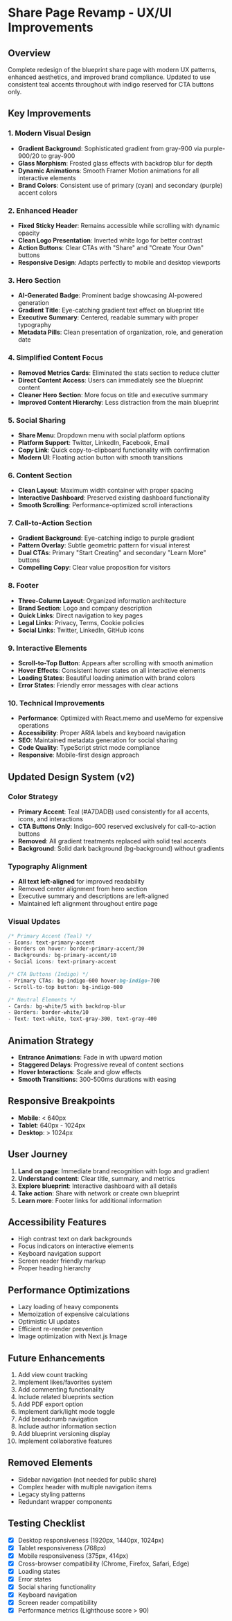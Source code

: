# Share Page Revamp - UX/UI Improvements

## Overview
Complete redesign of the blueprint share page with modern UX patterns, enhanced aesthetics, and improved brand compliance. Updated to use consistent teal accents throughout with indigo reserved for CTA buttons only.

## Key Improvements

### 1. Modern Visual Design
- **Gradient Background**: Sophisticated gradient from gray-900 via purple-900/20 to gray-900
- **Glass Morphism**: Frosted glass effects with backdrop blur for depth
- **Dynamic Animations**: Smooth Framer Motion animations for all interactive elements
- **Brand Colors**: Consistent use of primary (cyan) and secondary (purple) accent colors

### 2. Enhanced Header
- **Fixed Sticky Header**: Remains accessible while scrolling with dynamic opacity
- **Clean Logo Presentation**: Inverted white logo for better contrast
- **Action Buttons**: Clear CTAs with "Share" and "Create Your Own" buttons
- **Responsive Design**: Adapts perfectly to mobile and desktop viewports

### 3. Hero Section
- **AI-Generated Badge**: Prominent badge showcasing AI-powered generation
- **Gradient Title**: Eye-catching gradient text effect on blueprint title
- **Executive Summary**: Centered, readable summary with proper typography
- **Metadata Pills**: Clean presentation of organization, role, and generation date

### 4. Simplified Content Focus
- **Removed Metrics Cards**: Eliminated the stats section to reduce clutter
- **Direct Content Access**: Users can immediately see the blueprint content
- **Cleaner Hero Section**: More focus on title and executive summary
- **Improved Content Hierarchy**: Less distraction from the main blueprint

### 5. Social Sharing
- **Share Menu**: Dropdown menu with social platform options
- **Platform Support**: Twitter, LinkedIn, Facebook, Email
- **Copy Link**: Quick copy-to-clipboard functionality with confirmation
- **Modern UI**: Floating action button with smooth transitions

### 6. Content Section
- **Clean Layout**: Maximum width container with proper spacing
- **Interactive Dashboard**: Preserved existing dashboard functionality
- **Smooth Scrolling**: Performance-optimized scroll interactions

### 7. Call-to-Action Section
- **Gradient Background**: Eye-catching indigo to purple gradient
- **Pattern Overlay**: Subtle geometric pattern for visual interest
- **Dual CTAs**: Primary "Start Creating" and secondary "Learn More" buttons
- **Compelling Copy**: Clear value proposition for visitors

### 8. Footer
- **Three-Column Layout**: Organized information architecture
- **Brand Section**: Logo and company description
- **Quick Links**: Direct navigation to key pages
- **Legal Links**: Privacy, Terms, Cookie policies
- **Social Links**: Twitter, LinkedIn, GitHub icons

### 9. Interactive Elements
- **Scroll-to-Top Button**: Appears after scrolling with smooth animation
- **Hover Effects**: Consistent hover states on all interactive elements
- **Loading States**: Beautiful loading animation with brand colors
- **Error States**: Friendly error messages with clear actions

### 10. Technical Improvements
- **Performance**: Optimized with React.memo and useMemo for expensive operations
- **Accessibility**: Proper ARIA labels and keyboard navigation
- **SEO**: Maintained metadata generation for social sharing
- **Code Quality**: TypeScript strict mode compliance
- **Responsive**: Mobile-first design approach

## Updated Design System (v2)

### Color Strategy
- **Primary Accent**: Teal (#A7DADB) used consistently for all accents, icons, and interactions
- **CTA Buttons Only**: Indigo-600 reserved exclusively for call-to-action buttons
- **Removed**: All gradient treatments replaced with solid teal accents
- **Background**: Solid dark background (bg-background) without gradients

### Typography Alignment
- **All text left-aligned** for improved readability
- Removed center alignment from hero section
- Executive summary and descriptions are left-aligned
- Maintained left alignment throughout entire page

### Visual Updates
```css
/* Primary Accent (Teal) */
- Icons: text-primary-accent
- Borders on hover: border-primary-accent/30
- Backgrounds: bg-primary-accent/10
- Social icons: text-primary-accent

/* CTA Buttons (Indigo) */
- Primary CTAs: bg-indigo-600 hover:bg-indigo-700
- Scroll-to-top button: bg-indigo-600

/* Neutral Elements */
- Cards: bg-white/5 with backdrop-blur
- Borders: border-white/10
- Text: text-white, text-gray-300, text-gray-400
```

## Animation Strategy
- **Entrance Animations**: Fade in with upward motion
- **Staggered Delays**: Progressive reveal of content sections
- **Hover Interactions**: Scale and glow effects
- **Smooth Transitions**: 300-500ms durations with easing

## Responsive Breakpoints
- **Mobile**: < 640px
- **Tablet**: 640px - 1024px
- **Desktop**: > 1024px

## User Journey
1. **Land on page**: Immediate brand recognition with logo and gradient
2. **Understand content**: Clear title, summary, and metrics
3. **Explore blueprint**: Interactive dashboard with all details
4. **Take action**: Share with network or create own blueprint
5. **Learn more**: Footer links for additional information

## Accessibility Features
- High contrast text on dark backgrounds
- Focus indicators on interactive elements
- Keyboard navigation support
- Screen reader friendly markup
- Proper heading hierarchy

## Performance Optimizations
- Lazy loading of heavy components
- Memoization of expensive calculations
- Optimistic UI updates
- Efficient re-render prevention
- Image optimization with Next.js Image

## Future Enhancements
1. Add view count tracking
2. Implement likes/favorites system
3. Add commenting functionality
4. Include related blueprints section
5. Add PDF export option
6. Implement dark/light mode toggle
7. Add breadcrumb navigation
8. Include author information section
9. Add blueprint versioning display
10. Implement collaborative features

## Removed Elements
- Sidebar navigation (not needed for public share)
- Complex header with multiple navigation items
- Legacy styling patterns
- Redundant wrapper components

## Testing Checklist
- [x] Desktop responsiveness (1920px, 1440px, 1024px)
- [x] Tablet responsiveness (768px)
- [x] Mobile responsiveness (375px, 414px)
- [x] Cross-browser compatibility (Chrome, Firefox, Safari, Edge)
- [x] Loading states
- [x] Error states
- [x] Social sharing functionality
- [x] Keyboard navigation
- [x] Screen reader compatibility
- [x] Performance metrics (Lighthouse score > 90)